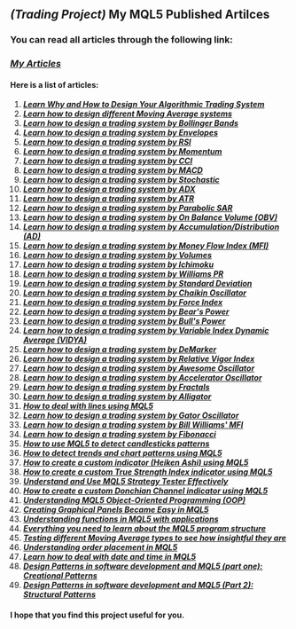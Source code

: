 ## **_(Trading Project)_** My MQL5 Published Artilces

### You can read all articles through the following link:

### **_[My Articles](https://www.mql5.com/en/users/m.aboud/publications)_**

#### Here is a list of articles:

1. **_[Learn Why and How to Design Your Algorithmic Trading System](https://www.mql5.com/en/articles/10293)_**
2. **_[Learn how to design different Moving Average systems](https://www.mql5.com/en/articles/3040)_**
3. **_[Learn how to design a trading system by Bollinger Bands](https://www.mql5.com/en/articles/3039)_**
4. **_[Learn how to design a trading system by Envelopes](https://www.mql5.com/en/articles/10478)_**
5. **_[Learn how to design a trading system by RSI](https://www.mql5.com/en/articles/10528)_**
6. **_[Learn how to design a trading system by Momentum](https://www.mql5.com/en/articles/10547)_**
7. **_[Learn how to design a trading system by CCI](https://www.mql5.com/en/articles/10592)_**
8. **_[Learn how to design a trading system by MACD](https://www.mql5.com/en/articles/10674)_**
9. **_[Learn how to design a trading system by Stochastic](https://www.mql5.com/en/articles/10692)_**
10. **_[Learn how to design a trading system by ADX](https://www.mql5.com/en/articles/10715)_**
11. **_[Learn how to design a trading system by ATR](https://www.mql5.com/en/articles/10748)_**
12. **_[Learn how to design a trading system by Parabolic SAR](https://www.mql5.com/en/articles/10920)_**
13. **_[Learn how to design a trading system by On Balance Volume (OBV)](https://www.mql5.com/en/articles/10961)_**
14. **_[Learn how to design a trading system by Accumulation/Distribution (AD)](https://www.mql5.com/en/articles/10993)_**
15. **_[Learn how to design a trading system by Money Flow Index (MFI)](https://www.mql5.com/en/articles/11037)_**
16. **_[Learn how to design a trading system by Volumes](https://www.mql5.com/en/articles/11050)_**
17. **_[Learn how to design a trading system by Ichimoku](https://www.mql5.com/en/articles/11081)_**
18. **_[Learn how to design a trading system by Williams PR](https://www.mql5.com/en/articles/11142)_**
19. **_[Learn how to design a trading system by Standard Deviation](https://www.mql5.com/en/articles/11185)_**
20. **_[Learn how to design a trading system by Chaikin Oscillator](https://www.mql5.com/en/articles/11242)_**
21. **_[Learn how to design a trading system by Force Index](https://www.mql5.com/en/articles/11269)_**
22. **_[Learn how to design a trading system by Bear's Power](https://www.mql5.com/en/articles/11297)_**
23. **_[Learn how to design a trading system by Bull's Power](https://www.mql5.com/en/articles/11327)_**
24. **_[Learn how to design a trading system by Variable Index Dynamic Average (VIDYA)](https://www.mql5.com/en/articles/11341)_**
25. **_[Learn how to design a trading system by DeMarker](https://www.mql5.com/en/articles/11394)_**
26. **_[Learn how to design a trading system by Relative Vigor Index](https://www.mql5.com/en/articles/11425)_**
27. **_[Learn how to design a trading system by Awesome Oscillator](https://www.mql5.com/en/articles/11468)_**
28. **_[Learn how to design a trading system by Accelerator Oscillator](https://www.mql5.com/en/articles/11467)_**
29. **_[Learn how to design a trading system by Fractals](https://www.mql5.com/en/articles/11620)_**
30. **_[Learn how to design a trading system by Alligator](https://www.mql5.com/en/articles/11549)_**
31. **_[How to deal with lines using MQL5](https://www.mql5.com/en/articles/11538)_**
32. **_[Learn how to design a trading system by Gator Oscillator](https://www.mql5.com/en/articles/11928)_**
33. **_[Learn how to design a trading system by Bill Williams' MFI](https://www.mql5.com/en/articles/12172)_**
34. **_[Learn how to design a trading system by Fibonacci](https://www.mql5.com/en/articles/12301)_**
35. **_[How to use MQL5 to detect candlesticks patterns](https://www.mql5.com/en/articles/12385)_**
36. **_[How to detect trends and chart patterns using MQL5](https://www.mql5.com/en/articles/12479)_**
37. **_[How to create a custom indicator (Heiken Ashi) using MQL5](https://www.mql5.com/en/articles/12510)_**
38. **_[How to create a custom True Strength Index indicator using MQL5](https://www.mql5.com/en/articles/12570)_**
39. **_[Understand and Use MQL5 Strategy Tester Effectively](https://www.mql5.com/en/articles/12635)_**
40. **_[How to create a custom Donchian Channel indicator using MQL5](https://www.mql5.com/en/articles/12711)_**
41. **_[Understanding MQL5 Object-Oriented Programming (OOP)](https://www.mql5.com/en/articles/12813)_**
42. **_[Creating Graphical Panels Became Easy in MQL5](https://www.mql5.com/en/articles/12903)_**
43. **_[Understanding functions in MQL5 with applications](https://www.mql5.com/en/articles/12970)_**
44. **_[Everything you need to learn about the MQL5 program structure](https://www.mql5.com/en/articles/13021)_**
45. **_[Testing different Moving Average types to see how insightful they are](https://www.mql5.com/en/articles/13130)_**
46. **_[Understanding order placement in MQL5](https://www.mql5.com/en/articles/13229)_**
47. **_[Learn how to deal with date and time in MQL5](https://www.mql5.com/en/articles/13466)_**
48. **_[Design Patterns in software development and MQL5 (part one): Creational Patterns](https://www.mql5.com/en/articles/13622)_**
49. **_[Design Patterns in software development and MQL5 (Part 2): Structural Patterns](https://www.mql5.com/en/articles/13724)_**

#### I hope that you find this project useful for you.
